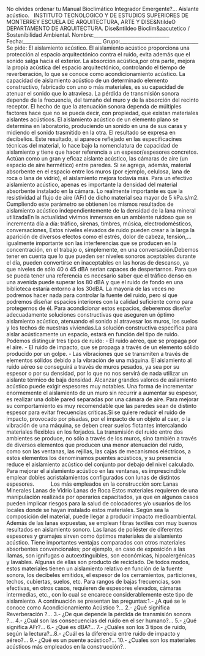  No olvides ordenar tu Manual Bioclimático Integrador Emergente?... Aislante acústico.   INSTITUTO TECNOLOGICO Y DE ESTUDIOS SUPERIORES DE MONTERREY ESCUELA DE ARQUITECTURA, ARTE Y DISE&NtildeO DEPARTAMENTO DE ARQUITECTURA. Dise&ntildeo Bioclim&aacutetico / Sostenibilidad Ambiental. Nombre:_______________________________ Fecha:________________________________ Grupo:________________________________ Se pide: El aislamiento acústico. El aislamiento acústico proporciona una protección al espacio arquitectónico contra el ruido, evita además que el sonido salga hacia el exterior. La absorción acústica,por otra parte, mejora la propia acústica del espacio arquitectónico, controlando el tiempo de reverberación, lo que se conoce como acondicionamiento acústico. La capacidad de aislamiento acústico de un determinado elemento constructivo, fabricado con uno o más materiales, es su capacidad de atenuar el sonido que lo atraviesa. La pérdida de transmisión sonora depende de la frecuencia, del tamaño del muro y de la absorción del recinto receptor. El hecho de que la atenuación sonora dependa de múltiples factores hace que no se pueda decir, con propiedad, que existan materiales aislantes acústicos. El aislamiento acústico de un elemento plano se determina en laboratorio, produciendo un sonido en una de sus caras y midiendo el sonido trasmitido en la otra. El resultado se expresa en decibelios. Este resultado, si aparece reflejado en las especificacines técnicas del material, lo hace bajo la nomenclatura de capacidad de aislamiento y tiene que hacer referencia a un espesor/espesores concretos. Actúan como un gran y eficaz aislante acústico, las cámaras de aire (un espacio de aire hermético) entre paredes. Si se agrega, además, material absorbente en el espacio entre los muros (por ejemplo, celulosa, lana de roca o lana de vidrio), el aislamiento mejora todavía más. Para un efectivo aislamiento acústico, apenas es importante la densidad del material absorbente instalado en la cámara. Lo realmente importante es que la resistividad al flujo de aire (AFr) de dicho material sea mayor de 5 kPa.s/m2. Cumpliendo este parámetro se obtienen los mismos resultados de aislamiento acústico independientemente de la densidad de la lana mineral utilizadaEn la actualidad vivimos inmersos en un ambiente ruidoso que se incrementa día a día: tráfico, sirenas, timbres, música, electrodomésticos, conversaciones, Estos niveles elevados de ruido pueden crear a la larga la aparición de diversos efectos como el estrés, dolor de cabeza, tensión,… igualmente importante son las interferencias que se producen en la concentración, en el trabajo o, simplemente, en una conversación.Debemos tener en cuenta que lo que pueden ser niveles sonoros aceptables durante el día, pueden convertirse en inaceptables en las horas de descanso, ya que niveles de sólo 40 ó 45 dBA serían capaces de despertarnos. Para que se pueda tener una referencia es necesario saber que el tráfico denso en una avenida puede superar los 80 dBA y que el ruido de fondo en una biblioteca estaría entorno a los 30dBA. La mayoría de las veces no podremos hacer nada para controlar la fuente del ruido, pero sí que podremos diseñar espacios interiores con la calidad suficiente como para protegernos de él. Para acondicionar estos espacios, deberemos diseñar adecuadamente soluciones constructivas que aseguren un óptimo aislamiento acústico, atenuando el sonido al atravesar los muros, los suelos y los techos de nuestras viviendas.La solución constructiva específica para aislar acústicamente un espacio, estará en función del tipo de ruido. Podemos distinguir tres tipos de ruido: - El ruido aéreo, que se propaga por el aire. - El ruido de impacto, que se propaga a través de un elemento sólido producido por un golpe. - Las vibraciones que se transmiten a través de elementos sólidos debido a la vibración de una máquina. El aislamiento al ruido aéreo se conseguirá a través de muros pesados, ya sea por su espesor o por su densidad, por lo que no nos servirá de nada utilizar un aislante térmico de baja densidad. Alcanzar grandes valores de asilamiento acústico puede exigir espesores muy notables. Una forma de incrementar enormemente el aislamiento de un muro sin recurrir a aumentar su espesor, es realizar una doble pared separadas por una cámara de aire. Para mejorar su comportamiento es muy recomendable que las paredes sean de distinto espesor para evitar frecuencias críticas.Si se quiere reducir el ruido de impacto, provocado por pisadas, por el impacto de un objeto al caer, o la vibración de una máquina, se deben crear suelos flotantes intercalando materiales flexibles en los forjados. La transmisión del ruido entre dos ambientes se produce, no sólo a través de los muros, sino también a través de diversos elementos que producen una menor atenuación del ruido, como son las ventanas, las rejillas, las cajas de mecanismos eléctricos, a estos elementos los denominamos puentes acústicos, y su presencia reduce el aislamiento acústico del conjunto por debajo del nivel calculado. Para mejorar el aislamiento acústico en las ventanas, es imprescindible emplear dobles acristalamientos configurados con lunas de distintos espesores.           Los más empleados en la construcción son: Lanas Minerales Lanas de Vidrio Lanas de Roca Estos materiales requieren de una manipulación realizada por operarios capacitados, ya que en algunos casos pueden implicar riesgos para la salud de colocadores y/o usuarios de los locales donde se hayan instalado estos materiales. Según sea la composición del material, puede llegar a producir impacto medioambiental. Además de las lanas expuestas, se emplean fibras textiles con muy buenos resultados en aislamiento sonoro. Las lanas de poliéster de diferentes espesores y gramajes sirven como óptimos materiales de aislamiento acústico. Tiene importantes ventajas comparados con otros materiales absorbentes convencionales; por ejemplo, en caso de exposición a las llamas, son ignífugas o autoextinguibles, son económicas, hipoalergénicas y lavables. Algunas de ellas son producto de reciclado. De todos modos, estos materiales tienen un aislamiento relativo en función de la fuente sonora, los decibeles emitidos, el espesor de los cerramientos, particiones, techos, cubiertas, suelos, etc. Para rangos de bajas frecuencias, son efectivas, en otros casos, requieren de espesores elevados, cámaras intermedias, etc., con lo cual se encarece considerablemente este tipo de aislamiento. A continuación se presentan las preguntas:1.- ¿A qué se le conoce como Acondicionamiento Acústico ?... 2.- ¿Qué significa Reverberación ?... 3.- ¿De que depende la pérdida de transmisión sonora ?... 4.- ¿Cuál son las consecuencias del ruido en el ser humano?... 5.- ¿Qué significa AFr?... 6.- ¿Qué es dBA?... 7.- ¿Cuáles son los 3 tipos de ruido, según la lectura?...8.- ¿Cuál es la diferencia entre ruido de impacto y aéreo?... 9.- ¿Qué es un puente acústico?... 10.- ¿Cuales son los materiales acústicos más empleados en la construcción?..   

